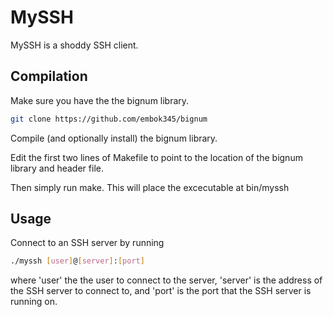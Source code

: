 # MySSH

MySSH is a shoddy SSH client.

## Compilation

Make sure you have the the bignum library.

```bash
git clone https://github.com/embok345/bignum
```

Compile (and optionally install) the bignum library.

Edit the first two lines of Makefile to point to the location of the bignum library and header file.

Then simply run make. This will place the excecutable at bin/myssh

## Usage

Connect to an SSH server by running

```bash
./myssh [user]@[server]:[port]
```

where 'user' the the user to connect to the server, 'server' is the address of the SSH server to connect to, and 'port' is the port that the SSH server is running on. 

